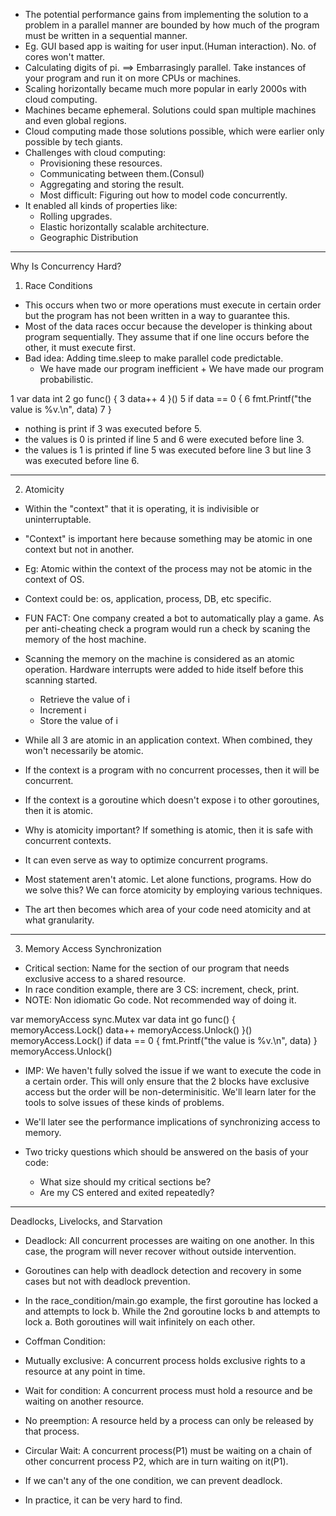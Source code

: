 * The potential performance gains from implementing the solution to a problem in a parallel manner are bounded by how much of the program must be written in a sequential manner.
* Eg. GUI based app is waiting for user input.(Human interaction). No. of cores won't matter.
* Calculating digits of pi. ==> Embarrasingly parallel. Take instances of your program and run it on more CPUs or machines.  
* Scaling horizontally became much more popular in early 2000s with cloud computing.
* Machines became ephemeral. Solutions could span multiple machines and even global regions.
* Cloud computing made those solutions possible, which were earlier only possible by tech giants.
* Challenges with cloud computing:
    * Provisioning these resources.
    * Communicating between them.(Consul)
    * Aggregating and storing the result.
    * Most difficult: Figuring out how to model code concurrently.
* It enabled all kinds of properties like:
    * Rolling upgrades.
    * Elastic horizontally scalable architecture.
    * Geographic Distribution

********************************************************************************

Why Is Concurrency Hard?

1. Race Conditions
* This occurs when two or more operations must execute in certain order but the program has not been written in a way to guarantee this.
* Most of the data races occur because the developer is thinking about program sequentially. They assume that if one line occurs before the other, it must execute first.
* Bad idea: Adding time.sleep to make parallel code predictable.
    * We have made our program inefficient + We have made our program probabilistic.

1 var data int 
2 go func() {
3    data++
4 }()
5 if data == 0 {
6     fmt.Printf("the value is %v.\n", data)
7 }

* nothing is print if 3 was executed before 5.
* the values is 0 is printed if line 5 and 6 were executed before line 3.
* the values is 1 is printed if line 5 was executed before line 3 but line 3 was executed before line 6.

********************************************************************************

2. Atomicity
* Within the "context" that it is operating, it is indivisible or uninterruptable.
* "Context" is important here because something may be atomic in one context but not in another.
* Eg: Atomic within the context of the process may not be atomic in the context of OS.
* Context could be: os, application, process, DB, etc specific.
* FUN FACT: One company created a bot to automatically play a game. As per anti-cheating check a program would run a check by scaning the memory of the host machine.
* Scanning the memory on the machine is considered as an atomic operation. Hardware interrupts were added to hide itself before this scanning started.
    * Retrieve the value of i
    * Increment i
    * Store the value of i
* While all 3 are atomic in an application context. When combined, they won't necessarily be atomic.
* If the context is a program with no concurrent processes, then it will be concurrent.
* If the context is a goroutine which doesn't expose i to other goroutines, then it is atomic.

* Why is atomicity important? If something is atomic, then it is safe with concurrent contexts.
* It can even serve as way to optimize concurrent programs.
* Most statement aren't atomic. Let alone functions, programs. How do we solve this? We can force atomicity by employing various techniques.
* The art then becomes which area of your code need atomicity and at what granularity.

********************************************************************************

3. Memory Access Synchronization
* Critical section: Name for the section of our program that needs exclusive access to a shared resource.
* In race condition example, there are 3 CS: increment, check, print.
* NOTE: Non idiomatic Go code. Not recommended way of doing it.

var memoryAccess sync.Mutex 
var data int 
go func() {
    memoryAccess.Lock()
    data++
    memoryAccess.Unlock()
}()
memoryAccess.Lock()
if data == 0 {
    fmt.Printf("the value is %v.\n", data)
}
memoryAccess.Unlock()

* IMP: We haven't fully solved the issue if we want to execute the code in a certain order. This will only ensure that the 2 blocks have exclusive access but the order will be non-determinisitic. We'll learn later for the tools to solve issues of these kinds of problems.
* We'll later see the performance implications of synchronizing access to memory.

* Two tricky questions which should be answered on the basis of your code:
    * What size should my critical sections be?
    * Are my CS entered and exited repeatedly? 

********************************************************************************

Deadlocks, Livelocks, and Starvation

* Deadlock: All concurrent processes are waiting on one another. In this case, the program will never recover without outside intervention.
* Goroutines can help with deadlock detection and recovery in some cases but not with deadlock prevention.

* In the race_condition/main.go example, the first goroutine has locked a and attempts to lock b. While the 2nd goroutine locks b and attempts to lock a. Both goroutines will wait infinitely on each other.

* Coffman Condition:
* Mutually exclusive: A concurrent process holds exclusive rights to a resource at any point in time.
* Wait for condition: A concurrent process must hold a resource and be waiting on another resource.
* No preemption: A resource held by a process can only be released by that process.
* Circular Wait: A concurrent process(P1) must be waiting on a chain of other concurrent process P2, which are in turn waiting on it(P1). 


* If we can't any of the one condition, we can prevent deadlock.
* In practice, it can be very hard to find.